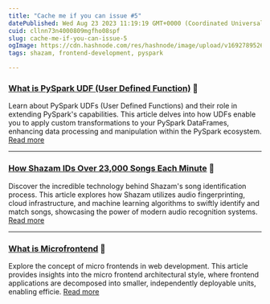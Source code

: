 ```yaml
---
title: "Cache me if you can issue #5"
datePublished: Wed Aug 23 2023 11:19:19 GMT+0000 (Coordinated Universal Time)
cuid: cllnn73n4000809mgfho08spf
slug: cache-me-if-you-can-issue-5
ogImage: https://cdn.hashnode.com/res/hashnode/image/upload/v1692789526626/ca81750b-d329-4591-8eec-5298db7b46e2.jpeg
tags: shazam, frontend-development, pyspark

---
```


### [**What is PySpark UDF (User Defined Function)**](https://sparkbyexamples.com/pyspark/pyspark-udf-user-defined-function/) **🐍**

Learn about PySpark UDFs (User Defined Functions) and their role in extending PySpark's capabilities. This article delves into how UDFs enable you to apply custom transformations to your PySpark DataFrames, enhancing data processing and manipulation within the PySpark ecosystem. [Read more](https://sparkbyexamples.com/pyspark/pyspark-udf-user-defined-function/)

---

### [**How Shazam IDs Over 23,000 Songs Each Minute**](https://www.youtube.com/watch?v=b6xeOLjeKs0) **🎵**

Discover the incredible technology behind Shazam's song identification process. This article explores how Shazam utilizes audio fingerprinting, cloud infrastructure, and machine learning algorithms to swiftly identify and match songs, showcasing the power of modern audio recognition systems. [Read more](https://www.youtube.com/watch?v=b6xeOLjeKs0)

---

### [**What is Microfrontend**](https://micro-frontends.org/) **🚀**

Explore the concept of micro frontends in web development. This article provides insights into the micro frontend architectural style, where frontend applications are decomposed into smaller, independently deployable units, enabling efficie. [Read more](https://micro-frontends.org/)